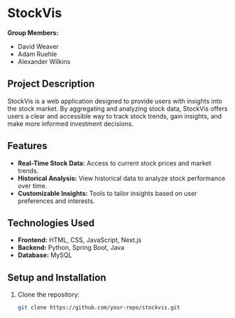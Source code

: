 # StockVis

**Group Members:**  
- David Weaver  
- Adam Ruehle  
- Alexander Wilkins  

## Project Description
StockVis is a web application designed to provide users with insights into the stock market. By aggregating and analyzing stock data, StockVis offers users a clear and accessible way to track stock trends, gain insights, and make more informed investment decisions.

## Features
- **Real-Time Stock Data:** Access to current stock prices and market trends.
- **Historical Analysis:** View historical data to analyze stock performance over time.
- **Customizable Insights:** Tools to tailor insights based on user preferences and interests.

## Technologies Used
- **Frontend:** HTML, CSS, JavaScript, Next.js
- **Backend:** Python, Spring Boot, Java
- **Database:** MySQL

## Setup and Installation
1. Clone the repository:  
   ```bash
   git clone https://github.com/your-repo/stockvis.git
